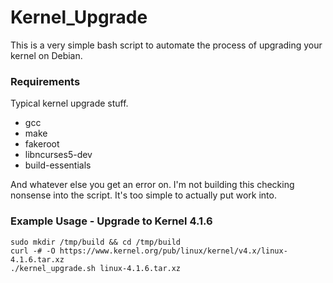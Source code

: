 # Kernel_Upgrade
This is a very simple bash script to automate the process of upgrading your kernel on Debian.

### Requirements
Typical kernel upgrade stuff.
<ul>
<li>gcc</li>
<li>make</li>
<li>fakeroot</li>
<li>libncurses5-dev</li>
<li>build-essentials</li>
</ul>
And whatever else you get an error on. I'm not building this checking nonsense into the script. It's too simple to actually put work into.

### Example Usage - Upgrade to Kernel 4.1.6

```
sudo mkdir /tmp/build && cd /tmp/build
curl -# -O https://www.kernel.org/pub/linux/kernel/v4.x/linux-4.1.6.tar.xz
./kernel_upgrade.sh linux-4.1.6.tar.xz
```
